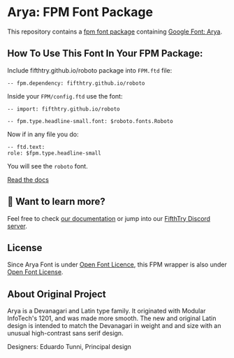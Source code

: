 # Arya: FPM Font Package

This repository contains a [fpm font package](https://fpm.dev/featured/fonts/) containing [Google Font: 
Arya](https://fonts.google.com/specimen/Arya/about).


## How To Use This Font In Your FPM Package:

Include fifthtry.github.io/roboto package into `FPM.ftd` file:

```ftd
-- fpm.dependency: fifthtry.github.io/roboto
```

Inside your `FPM/config.ftd` use the font:

```ftd
-- import: fifthtry.github.io/roboto

-- fpm.type.headline-small.font: $roboto.fonts.Roboto
```

Now if in any file you do:

```ftd
-- ftd.text:
role: $fpm.type.headline-small
```

You will see the `roboto` font.

[Read the docs](https://fifthtry.github.io/arya-font)

## 👀 Want to learn more?

Feel free to check [our documentation](https://fpm.dev/) or jump into our [FifthTry Discord 
server](https://discord.gg/bucrdvptYd).

## License

Since Arya Font is under [Open Font Licence](https://fonts.google.com/specimen/Arya/about), this FPM wrapper is also
under [Open Font License](LICENSE).

## About Original Project

Arya is a Devanagari and Latin type family. It originated with Modular InfoTech's 1201, and was made more smooth. The 
new and original Latin design is intended to match the Devanagari in weight and and size with an unusual high-contrast 
sans serif design.

Designers: Eduardo Tunni, Principal design



